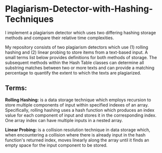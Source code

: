 # Plagiarism-Detector-with-Hashing-Techniques
I implement a plagiarism detector which uses two differing hashing storage methods and compare their relative time complexities.

My repository consists of two plagiarism detectors which use (1) rolling hashing and (2) linear probing to store items from a text-based input. A small terms list below provides definitions for both methods of storage. The subsequent methods within the Hash Table classes can determine all substring matches between two or more texts and can provide a matching percentage to quantify the extent to which the texts are plagiarized.

## Terms:

**Rolling Hashing:** is a data storage technique which employs recursion to store multiple components of input within specified indexes of an array. Specifically, rolling hashing uses a hash function which produces an index value for each component of input and stores it in the corresponding index. One array index can have multiple inputs in a nested array.

**Linear Probing:** is a collision resolution technique in data storage which, when encountering a collision where there is already input in the hash function's returned index, moves linearly along the array until it finds an empty space for the input component to be stored.
